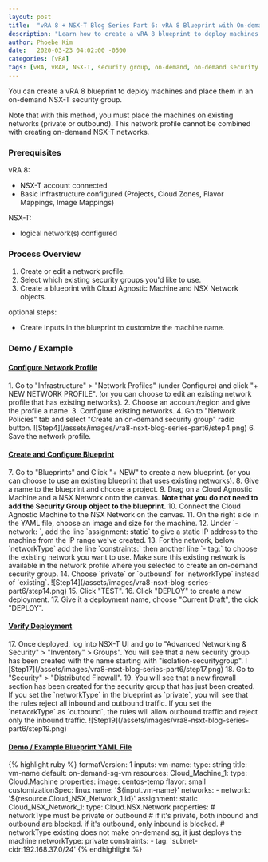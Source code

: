 ```yaml
---
layout: post
title:  "vRA 8 + NSX-T Blog Series Part 6: vRA 8 Blueprint with On-demand Security Group"
description: "Learn how to create a vRA 8 blueprint to deploy machines in an on-demand security group using a network profile."
author: Phoebe Kim 
date:   2020-03-23 04:02:00 -0500
categories: [vRA]
tags: [vRA, vRA8, NSX-T, security group, on-demand, on-demand security group network profile, automation]
---
```


You can create a vRA 8 blueprint to deploy machines and place them in an on-demand NSX-T security group. 

Note that with this method, you must place the machines on existing networks (private or outbound). This network profile cannot be combined with creating on-demand NSX-T networks. 


### Prerequisites
vRA 8:
* NSX-T account connected
* Basic infrastructure configured (Projects, Cloud Zones, Flavor Mappings, Image Mappings)

NSX-T:
* logical network(s) configured


### Process Overview
1. Create or edit a network profile.
2. Select which existing security groups you'd like to use.
3. Create a blueprint with Cloud Agnostic Machine and NSX Network objects.

optional steps:
* Create inputs in the blueprint to customize the machine name.


### Demo / Example

<h4><u>Configure Network Profile</u></h4>
1. Go to "Infrastructure" > "Network Profiles" (under Configure) and click "+ NEW NETWORK PROFILE". (or you can choose to edit an existing network profile that has existing networks).
2. Choose an account/region and give the profile a name.
3. Configure existing networks. 
4. Go to "Network Policies" tab and select "Create an on-demand security group" radio button. 
![Step4](/assets/images/vra8-nsxt-blog-series-part6/step4.png)
6. Save the network profile. 

<h4><u>Create and Configure Blueprint</u></h4>
7. Go to "Blueprints" and Click "+ NEW" to create a new blueprint. (or you can choose to use an existing blueprint that uses existing networks).
8. Give a name to the blueprint and choose a project.
9. Drag on a Cloud Agnostic Machine and a NSX Network onto the canvas. <b>Note that you do not need to add the Security Group object to the blueprint.</b>
10. Connect the Cloud Agnostic Machine to the NSX Network on the canvas. 
11. On the right side in the YAML file, choose an image and size for the machine. 
12. Under `- network: `, add the line `assignment: static` to give a static IP address to the machine from the IP range we've created.
13. For the network, below `networkType` add the line `constraints:` then another line `- tag:` to choose the existing network you want to use. Make sure this existing network is available in the network profile where you selected to create an on-demand security group.
14. Choose `private` or `outbound` for `networkType` instead of `existing`.
![Step14](/assets/images/vra8-nsxt-blog-series-part6/step14.png)
15. Click "TEST".
16. Click "DEPLOY" to create a new deployment.
17. Give it a deployment name, choose "Current Draft", the cick "DEPLOY".

<h4><u>Verify Deployment</u></h4>
17. Once deployed, log into NSX-T UI and go to "Advanced Networking & Security" > "Inventory" > Groups". You will see that a new security group has been created with the name starting with "isolation-securitygroup".
![Step17](/assets/images/vra8-nsxt-blog-series-part6/step17.png)
18. Go to "Security" > "Distributed Firewall".
19. You will see that a new firewall section has been created for the security group that has just been created. If you set the `networkType` in the blueprint as `private`, you will see that the rules reject all inbound and outbound traffic. If you set the `networkType` as `outbound`, the rules will allow outbound traffic and reject only the inbound traffic.
![Step19](/assets/images/vra8-nsxt-blog-series-part6/step19.png)

<h4><u>Demo / Example Blueprint YAML File</u></h4>
{% highlight ruby %}
formatVersion: 1
inputs:
  vm-name:
    type: string
    title: vm-name
    default: on-demand-sg-vm
resources:
  Cloud_Machine_1:
    type: Cloud.Machine
    properties:
      image: centos-temp
      flavor: small
      customizationSpec: linux
      name: '${input.vm-name}'
      networks:
        - network: '${resource.Cloud_NSX_Network_1.id}'
          assignment: static
  Cloud_NSX_Network_1:
    type: Cloud.NSX.Network
    properties:
      # networkType must be private or outbound
      # if it's private, both inbound and outbound are blocked. if it's outbound, only inbound is blocked.
      # networkType existing does not make on-demand sg, it just deploys the machine
      networkType: private
      constraints:
        - tag: 'subnet-cidr:192.168.37.0/24'
{% endhighlight %}